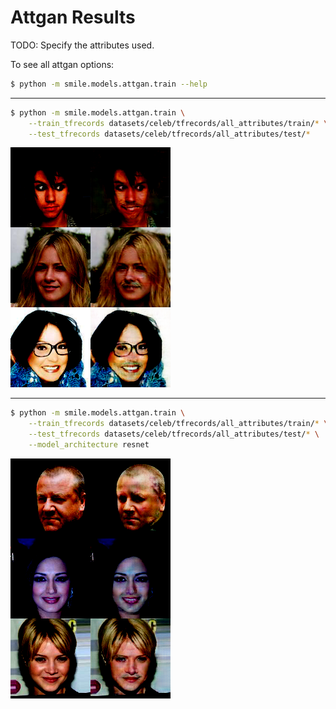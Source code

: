 # Attgan Results

TODO: Specify the attributes used.

To see all attgan options:
```bash
$ python -m smile.models.attgan.train --help
```

---

```bash
$ python -m smile.models.attgan.train \
    --train_tfrecords datasets/celeb/tfrecords/all_attributes/train/* \
    --test_tfrecords datasets/celeb/tfrecords/all_attributes/test/*
```

![attgan](imgs/attgan_paper.png)

---

```bash
$ python -m smile.models.attgan.train \
    --train_tfrecords datasets/celeb/tfrecords/all_attributes/train/* \
    --test_tfrecords datasets/celeb/tfrecords/all_attributes/test/* \
    --model_architecture resnet
```

![attgan](imgs/attgan_resnet.png)